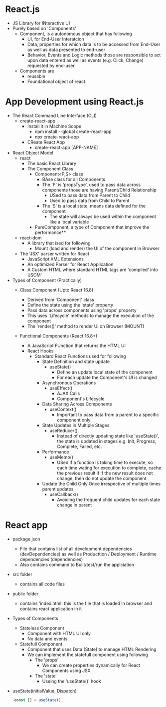 # React.js
- JS Library for INteractive UI
- Purely based on 'Components'
    - Component, is a autonomous object that has following
        - UI, for End-User Interatcion
        - Data, properties for which data is to be accessed from End-User as well as data presented to end-user
        - Behavior, Events and Logic methods those are responsible to act upon data entered as well as events (e.g. Click, Change) requested by end-user  
    - Components are 
        - reusable
        - Foundational object of react
# App Development using React.js
- The React Command Line Interface (CLI)
    - create-react-app
        - Install it in Machine Scope
            - npm install --global create-react-app
            - npx create-react-app             
        - CReate React App
            - create-react-app [APP-NAME]
- React Object Model
    - react
        - The basic React Library
        - The Component Class
            - Component<P,S> class
                - BAse class for all Components
                - The 'P' is 'propsType', used to pass data across components those are having Parent/Child Relationship
                    - USed to pass data from Parent to Child
                    - Used to pass data from Child to Parent
                - The 'S' is a local state, means  data defined for the component
                    - The state will always be used within the component like a local variable
            - PureComponent, a type of Component that improve the performance**        
    - react-dom
        - A library that ised for following
            - Mount (load and render) the UI of the component in Browser
    - The 'JSX' parser written for React
        - JavaScript XML Extensions
        - An optimized Parser for React Application
        - A Custom HTML where standard HTML tags are 'compiled' into 'JSOM'
-  Types of Component (Practically)
    - Class Component (Upto React 16.8)
        - Derived from  'Component' class
        - Define the state using the 'state' property
        - Pass data across components using 'props' property
        - This uses 'Lifecycle' methods to manage the execution of the component
        - The 'render()' method to render UI on Browser (MOUNT)                               

    - Functional Components (React 16.8+)
        - A JavaScript FUnction that returns the HTML UI
        - React Hooks
            - Standard React Functions used for following
                - State Definition and state update 
                    - useState()
                        - Define an update local state of the component
                        - For each update the Component's UI is changed
                - Asynchronous Operations
                    - useEffect()
                        - AJAX Calls
                        - Component's Lifecycle
                - Data Sharing Across Components
                    - useContext()
                        - Important to pass data from a parent to a specific component only 
                - State Updates in Multiple Stages
                    - useReducer()
                        - Instead of directly updating state like 'useState()', the state is updated in stages e.g. Init, Progress, Complete, Failed, etc.
                - Performance
                    - useMemo()
                        - USed if a function is taking time to execute, so each time wating for execution to complete, cache the previous result if if the new result does not change, then do not update the component
                - Update the Child Only Once irrespective of multiple times parent updates      
                    - useCallback()
                        - Avoiding the frequent child updates for each state change in parent

# React app
- package.json
    - File that contains list of all development dependencies (devDependencies) as well as Producttion / Deployment / Runtime dependencies (dependencies)
    - Also contains command to Built/test/run the applciation   
- src folder 
    - contains all code files
- public folder
    - contains 'index.html' this is the file that is loaded in browser and contains react application in it

- Types of Components
    - Stateless Component
        - Component with HTML UI only
        - No data and events
    - Statefull Component   
        - Component that uses Data (State) to manage HTML Rendering
        - We can implement the statefull component using following
            - The 'props'
                - We can create properties dynamically for React Components using JSX 
            - The 'state'
                - Useing the 'useState()' hook   

- useState(initialValue, Dispatch<SetState>)
````javascript                                             
    const [] = useState();
````